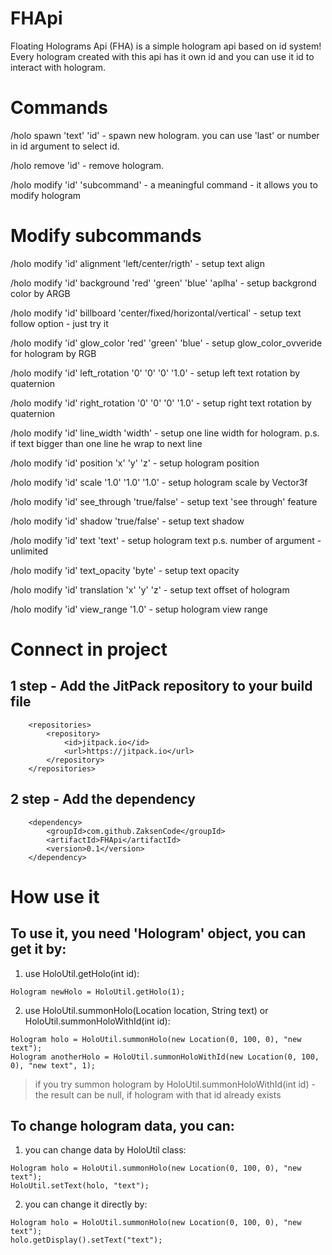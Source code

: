 # FHApi
Floating Holograms Api (FHA) is a simple hologram api based on id system!
Every hologram created with this api has it own id and you can use it id to interact with hologram.
# Commands
/holo spawn 'text' 'id' - spawn new hologram. you can use 'last' or number in id argument to select id.

/holo remove 'id' - remove hologram.

/holo modify 'id' 'subcommand' - a meaningful command - it allows you to modify hologram
# Modify subcommands
/holo modify 'id' alignment 'left/center/rigth' - setup text align

/holo modify 'id' background 'red' 'green' 'blue' 'aplha' - setup backgrond color by ARGB

/holo modify 'id' billboard 'center/fixed/horizontal/vertical' - setup text follow option - just try it

/holo modify 'id' glow_color 'red' 'green' 'blue' - setup glow_color_ovveride for hologram by RGB

/holo modify 'id' left_rotation '0' '0' '0' '1.0' - setup left text rotation by quaternion

/holo modify 'id' right_rotation '0' '0' '0' '1.0' - setup right text rotation by quaternion

/holo modify 'id' line_width 'width' - setup one line width for hologram. p.s. if text bigger than one line he wrap to next line

/holo modify 'id' position 'x' 'y' 'z' - setup hologram position

/holo modify 'id' scale '1.0' '1.0' '1.0' - setup hologram scale by Vector3f

/holo modify 'id' see_through 'true/false' - setup text 'see through' feature

/holo modify 'id' shadow 'true/false' - setup text shadow

/holo modify 'id' text 'text' - setup hologram text p.s. number of argument - unlimited

/holo modify 'id' text_opacity 'byte' - setup text opacity

/holo modify 'id' translation 'x' 'y' 'z' - setup text offset of hologram

/holo modify 'id' view_range '1.0' - setup hologram view range
# Connect in project
## 1 step - Add the JitPack repository to your build file
```
	<repositories>
		<repository>
		    <id>jitpack.io</id>
		    <url>https://jitpack.io</url>
		</repository>
	</repositories>
```
## 2 step - Add the dependency
```
	<dependency>
	    <groupId>com.github.ZaksenCode</groupId>
	    <artifactId>FHApi</artifactId>
	    <version>0.1</version>
	</dependency>
```
# How use it
## To use it, you need 'Hologram' object, you can get it by:
1. use HoloUtil.getHolo(int id):
```
Hologram newHolo = HoloUtil.getHolo(1);
```
2. use HoloUtil.summonHolo(Location location, String text) or HoloUtil.summonHoloWithId(int id):
```
Hologram holo = HoloUtil.summonHolo(new Location(0, 100, 0), "new text");
Hologram anotherHolo = HoloUtil.summonHoloWithId(new Location(0, 100, 0), "new text", 1);
```
> if you try summon hologram by HoloUtil.summonHoloWithId(int id) - the result can be null, if hologram with that id already exists

## To change hologram data, you can:
1. you can change data by HoloUtil class:
```
Hologram holo = HoloUtil.summonHolo(new Location(0, 100, 0), "new text");
HoloUtil.setText(holo, "text");
```
2. you can change it directly by:
```
Hologram holo = HoloUtil.summonHolo(new Location(0, 100, 0), "new text");
holo.getDisplay().setText("text");
```
